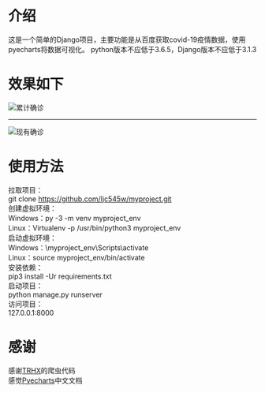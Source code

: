 # 介绍
这是一个简单的Django项目，主要功能是从百度获取covid-19疫情数据，使用pyecharts将数据可视化。
python版本不应低于3.6.5，Django版本不应低于3.1.3
# 效果如下
![累计确诊](../main/累计确诊.png)

------

![现有确诊](../main/现有确诊.png)
# 使用方法
拉取项目：  
git clone https://github.com/ljc545w/myproject.git  
创建虚拟环境：  
Windows：py -3 -m venv myproject_env  
Linux：Virtualenv -p /usr/bin/python3 myproject_env  
启动虚拟环境：  
Windows：\myproject_env\Scripts\activate  
Linux：source myproject_env/bin/activate  
安装依赖：  
pip3 install -Ur requirements.txt  
启动项目：  
python manage.py runserver  
访问项目：  
127.0.0.1:8000  
# 感谢
感谢[TRHX](https://github.com/TRHX)的爬虫代码  
感觉[Pyecharts](https://pyecharts.org/)中文文档
